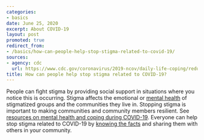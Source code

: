 ```yaml
---
categories:
- basics
date: June 25, 2020
excerpt: About COVID-19
layout: post
promoted: true
redirect_from:
- /basics/how-can-people-help-stop-stigma-related-to-covid-19/
sources:
- agency: cdc
  url: https://www.cdc.gov/coronavirus/2019-ncov/daily-life-coping/reducing-stigma.html
title: How can people help stop stigma related to COVID-19?
---
```


People can fight stigma by providing social support in situations where you notice this is occurring. Stigma affects the emotional or [mental health](https://www.cdc.gov/coronavirus/2019-ncov/daily-life-coping/reducing-stigma.html) of stigmatized groups and the communities they live in. Stopping stigma is important to making communities and community members resilient. See [resources on mental health and coping during COVID-19](https://www.cdc.gov/coronavirus/2019-ncov/daily-life-coping/managing-stress-anxiety.html). Everyone can help stop stigma related to COVID-19 by [knowing the facts](https://www.cdc.gov/coronavirus/2019-ncov/daily-life-coping/share-facts.html) and sharing them with others in your community.
